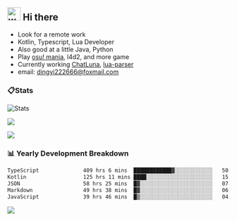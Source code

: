 ## <img alt="wave" src="https://raw.githubusercontent.com/MartinHeinz/MartinHeinz/master/wave.gif" width="30px"> Hi there

- Look for a remote work
- Kotlin, Typescript, Lua Developer
- Also good at a little Java, Python
- Play [osu! mania](https://osu.ppy.sh/users/29808669), l4d2, and more game
- Currently working [ChatLuna](https://github.com/ChatLunaLab), [lua-parser](https://github.com/dingyi222666/lua-parser)
- email: [dingyi222666@foxmail.com](mailto:dingyi222666@foxmail.com)

### 📋Stats

![Stats](https://github-readme-stats.vercel.app/api?username=dingyi222666&show_icons=true&icon_color=47A69E&title_color=47A69E&count_private=true)    

![](https://api.githubtrends.io/user/svg/dingyi222666/langs?time_range=one_year&include_private=True&loc_metric=changed&theme=classic)

![](http://github-profile-summary-cards.vercel.app/api/cards/productive-time?username=dingyi222666&theme=nord_dark&utcOffset=8)

### 📊 Yearly Development Breakdown

<!--START_SECTION:waka-->

```txt
TypeScript              409 hrs 6 mins  ████████████▓░░░░░░░░░░░░   50.86 %
Kotlin                  125 hrs 11 mins ████░░░░░░░░░░░░░░░░░░░░░   15.56 %
JSON                    58 hrs 25 mins  █▓░░░░░░░░░░░░░░░░░░░░░░░   07.26 %
Markdown                49 hrs 38 mins  █▓░░░░░░░░░░░░░░░░░░░░░░░   06.17 %
JavaScript              39 hrs 46 mins  █▒░░░░░░░░░░░░░░░░░░░░░░░   04.95 %
```

<!--END_SECTION:waka-->

![](https://komarev.com/ghpvc/?username=dingyi222666)
